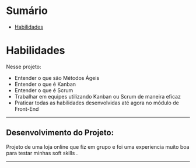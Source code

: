 # Sumário

- [Habilidades](#habilidades)
# Habilidades

Nesse projeto:

* Entender o que são Métodos Ágeis
* Entender o que é Kanban
* Entender o que é Scrum
* Trabalhar em equipes utilizando Kanban ou Scrum de maneira eficaz
* Praticar todas as habilidades desenvolvidas até agora no módulo de Front-End

---
## Desenvolvimento do Projeto:

Projeto de uma loja online que fiz em grupo e foi uma experiencia muito boa para testar minhas soft skills .

---